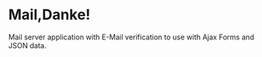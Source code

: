 # Mail,Danke! 
Mail server application with E-Mail verification to use with Ajax Forms and JSON data.